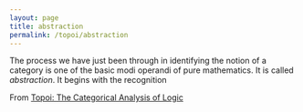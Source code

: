 ```yaml
---
layout: page
title: abstraction
permalink: /topoi/abstraction
---
```

The process we have just been through in identifying the notion of a category is one of the basic modi operandi of pure mathematics. It is called _abstraction_. It begins with the recognition


From [Topoi: The Categorical Analysis of Logic](https://mathgloss.github.io/MathGloss/topoi.html)